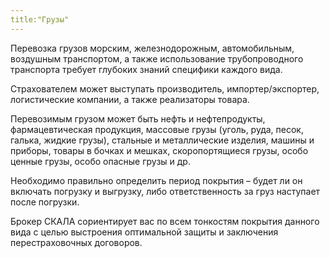 ```yaml
---
title:"Грузы"
---
```

Перевозка грузов морским, железнодорожным, автомобильным, воздушным транспортом, а также использование трубопроводного транспорта требует глубоких знаний специфики каждого вида. 

Страхователем может выступать производитель, импортер/экспортер, логистические компании, а также реализаторы товара.

Перевозимым грузом может быть нефть и нефтепродукты, фармацевтическая продукция, массовые грузы (уголь, руда, песок, галька, жидкие грузы), стальные и металлические изделия, машины и приборы, товары в бочках и мешках, скоропортящиеся грузы, особо ценные грузы, особо опасные грузы и др.

Необходимо правильно определить период покрытия – будет ли он включать погрузку и выгрузку, либо ответственность за груз наступает после погрузки. 

Брокер СКАЛА сориентирует вас по всем тонкостям покрытия данного вида с целью выстроения оптимальной защиты и заключения перестраховочных договоров. 
